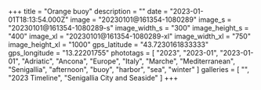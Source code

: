 +++
title = "Orange buoy"
description = ""
date = "2023-01-01T18:13:54.000Z"
image = "20230101@161354-1080289"
image_s = "20230101@161354-1080289-s"
image_width_s = "300"
image_height_s = "400"
image_xl = "20230101@161354-1080289-xl"
image_width_xl = "750"
image_height_xl = "1000"
gps_latitude = "43.7230161833333"
gps_longitude = "13.22201755"
phototags = [ "2023", "2023-01", "2023-01-01", "Adriatic", "Ancona", "Europe", "Italy", "Marche", "Mediterranean", "Senigallia", "afternoon", "buoy", "harbor", "sea", "winter" ]
galleries = [ "", "2023 Timeline", "Senigallia City and Seaside" ]
+++
